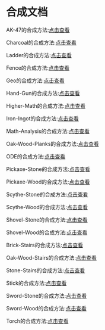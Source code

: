 # 合成文档

AK-47的合成方法:[点击查看](Recipe/AK-47.md)

Charcoal的合成方法:[点击查看](Recipe/Charcoal.md)

Ladder的合成方法:[点击查看](Recipe/Ladder.md)

Fence的合成方法:[点击查看](Recipe/Fence.md)

Geo的合成方法:[点击查看](Recipe/Geo.md)

Hand-Gun的合成方法:[点击查看](Recipe/Hand-Gun.md)

Higher-Math的合成方法:[点击查看](Recipe/Higher-Math.md)

Iron-Ingot的合成方法:[点击查看](Recipe/Iron-Ingot.md)

Math-Analysis的合成方法:[点击查看](Recipe/Math-Analysis.md)

Oak-Wood-Planks的合成方法:[点击查看](Recipe/Oak-Wood-Planks.md)

ODE的合成方法:[点击查看](Recipe/ODE.md)

Pickaxe-Stone的合成方法:[点击查看](Recipe/Pickaxe-Stone.md)

Pickaxe-Wood的合成方法:[点击查看](Recipe/Pickaxe-Wood.md)

Scythe-Stone的合成方法:[点击查看](Recipe/Scythe-Stone.md)

Scythe-Wood的合成方法:[点击查看](Recipe/Scythe-Wood.md)

Shovel-Stone的合成方法:[点击查看](Recipe/Shovel-Stone.md)

Shovel-Wood的合成方法:[点击查看](Recipe/Shovel-Wood.md)

Brick-Stairs的合成方法:[点击查看](Recipe/Brick-Stairs.md)

Oak-Wood-Stairs的合成方法:[点击查看](Recipe/Oak-Wood-Stairs.md)

Stone-Stairs的合成方法:[点击查看](Recipe/Stone-Stairs.md)

Stick的合成方法:[点击查看](Recipe/Stick.md)

Sword-Stone的合成方法:[点击查看](Recipe/Sword-Stone.md)

Sword-Wood的合成方法:[点击查看](Recipe/Sword-Wood.md)

Torch的合成方法:[点击查看](Recipe/Torch.md)


